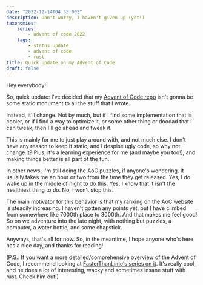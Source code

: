 ```yaml
---
date: "2022-12-14T04:35:00Z"
description: Don't worry, I haven't given up (yet!)
taxonomies:
    series:
        - advent of code 2022
    tags:
        - status update
        - advent of code
        - rust
title: Quick update on my Advent of Code
draft: false
---
```


Hey everybody!

So, quick update: I've decided that my [Advent of Code repo](https://github.com/cogsandsquigs/advent-of-code-2022) isn't gonna be some static monument to all the stuff that I wrote.

Instead, it'll change. Not by much, but if I find some implementation that is cooler, or if I find a way to optimize it, or some other thing or doodad that I can tweak, then I'll go ahead and tweak it.

This is mainly for me to just play around with, and not much else. I don't have any reason to keep it static, and I despise ugly code, so why not change it? Plus, it's a learning experience for me (and maybe you too!), and making things better is all part of the fun.

In other news, I'm still doing the AoC puzzles, if anyone's wondering. It usually takes me an hour or two from the time they get released. Yes, I do wake up in the middle of night to do this. Yes, I know that it isn't the healthiest thing to do. No, I won't stop this.

The main motivator for this behavior is that my ranking on the AoC website is steadily increasing. I haven't gotten any points yet, but I have climbed from somewhere like 7000th place to 3000th. And that makes me feel good! So on we adventure into the late night, with nothing but puzzles, a computer, a water bottle, and some chapstick.

Anyways, that's all for now. So, in the meantime, I hope anyone who's here has a nice day, and thanks for reading!

(P.S.: If you want a more detailed/comprehensive overview of the Advent of Code, I recommend looking at [FasterThanLime's series on it](https://fasterthanli.me/series/advent-of-code-2022). It's really cool, and he does a lot of interesting, wacky and sometimes insane stuff with rust. Check him out!)
